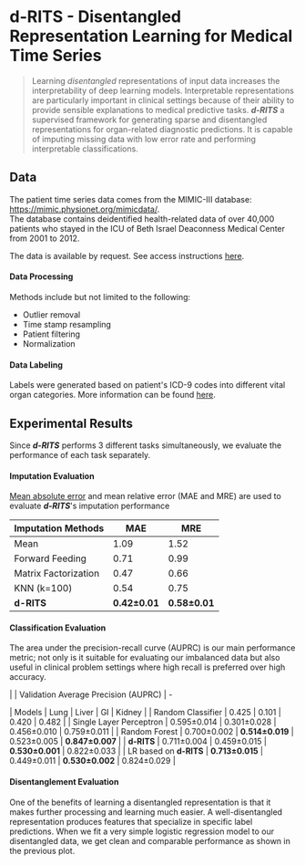 # d-RITS - Disentangled Representation Learning for Medical Time Series

> Learning *disentangled* representations of input data increases the interpretability 
> of deep learning models. Interpretable representations are particularly important in 
> clinical settings because of their ability to provide sensible explanations to medical 
> predictive tasks. ***d-RITS*** a supervised framework for generating sparse and
> disentangled representations for organ-related diagnostic predictions. It is capable
> of imputing missing data with low error rate and performing interpretable classifications.

## Data

The patient time series data comes from the MIMIC-III database: https://mimic.physionet.org/mimicdata/.  
The database contains deidentified health-related data of over 40,000 patients who stayed in the ICU of Beth Israel Deaconness Medical Center from 2001 to 2012.  

The data is available by request. See access instructions [here](https://mimic.physionet.org/gettingstarted/access/).  

#### Data Processing

Methods include but not limited to the following: 

* Outlier removal
* Time stamp resampling
* Patient filtering
* Normalization

#### Data Labeling

Labels were generated based on patient's ICD-9 codes into different vital organ categories. More information can be found [here](https://en.wikipedia.org/wiki/List_of_ICD-9_codes).

## Experimental Results

Since ***d-RITS*** performs 3 different tasks simultaneously, we evaluate the performance of each task separately.
#### Imputation Evaluation

[Mean absolute error](https://en.wikipedia.org/wiki/Mean_absolute_error) and mean relative error (MAE and MRE) are used to evaluate ***d-RITS***'s imputation performance

| Imputation Methods          | MAE                          | MRE                          |
|-----------------------------|------------------------------|------------------------------|
| Mean                        | 1\.09                        | 1\.52                        |
| Forward Feeding             | 0\.71                        | 0\.99                        |
| Matrix Factorization        | 0\.47                        | 0\.66                        |
| KNN \(k=100\)               | 0\.54                        | 0\.75                        |
| **d-RITS**                  | **0\.42±0\.01**              | **0\.58±0\.01**              |


#### Classification Evaluation

The area under the precision-recall curve (AUPRC) is our main performance metric; not only is it suitable for evaluating our imbalanced data but also useful in clinical problem settings where high recall is preferred over high accuracy. 

|                          | <td colspan=4>Validation Average Precision (AUPRC)
| -
<!-- |--------------------------|-------------------|-------------------|-------------------|-------------------| -->
| Models                   | Lung              | Liver             | GI                | Kidney            |
| Random Classifier        | 0\.425            | 0\.101            | 0\.420            | 0\.482            |
| Single Layer Perceptron  | 0\.595±0\.014     | 0\.301±0\.028     | 0\.456±0\.010     | 0\.759±0\.011     |
| Random Forest            | 0\.700±0\.002     | **0\.514±0\.019** | 0\.523±0\.005     | **0\.847±0\.007** |
| **d-RITS**               | 0\.711±0\.004     | 0\.459±0\.015     | **0\.530±0\.001** | 0\.822±0\.033     |
| LR based on **d-RITS**   | **0\.713±0\.015** | 0\.449±0\.011     | **0\.530±0\.002** | 0\.824±0\.029     |


#### Disentanglement Evaluation

One of the benefits of learning a disentangled representation is that it makes further processing and learning much easier. A well-disentangled representation produces features that specialize in specific label predictions. When we fit a very simple logistic regression model to our disentangled data, we get clean and comparable performance as shown in the previous plot.